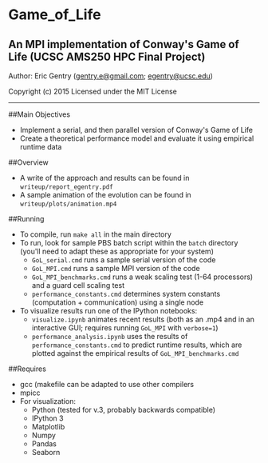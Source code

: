 # Game_of_Life
An MPI implementation of Conway's Game of Life (UCSC AMS250 HPC Final Project)
-------

Author: Eric Gentry   (gentry.e@gmail.com; egentry@ucsc.edu)   

Copyright (c) 2015
Licensed under the MIT License

-------

##Main Objectives
  - Implement a serial, and then parallel version of Conway's Game of Life
  - Create a theoretical performance model and evaluate it using empirical runtime data

##Overview
  - A write of the approach and results can be found in `writeup/report_egentry.pdf`
  - A sample animation of the evolution can be found in `writeup/plots/animation.mp4`

##Running
  - To compile, run `make all` in the main directory
  - To run, look for sample PBS batch script within the `batch` directory (you'll need to adapt these as appropriate for your system)
    - `GoL_serial.cmd` runs a sample serial version of the code
    - `GoL_MPI.cmd` runs a sample MPI version of the code
    - `GoL_MPI_benchmarks.cmd` runs a weak scaling test (1-64 processors) and a guard cell scaling test
    - `performance_constants.cmd` determines system constants (computation + communication) using a single node
  - To visualize results run one of the IPython notebooks:
    - `visualize.ipynb` animates recent results (both as an .mp4 and in an interactive GUI; requires running `GoL_MPI` with `verbose=1`)
    - `performance_analysis.ipynb` uses the results of `performance_constants.cmd` to predict runtime results, which are plotted against the empirical results of `GoL_MPI_benchmarks.cmd`
 

##Requires
  - gcc (makefile can be adapted to use other compilers
  - mpicc
  - For visualization:
    - Python (tested for v.3, probably backwards compatible)
    - IPython 3
    - Matplotlib
    - Numpy
    - Pandas
    - Seaborn
